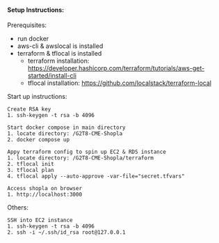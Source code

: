 #### Setup Instructions:
Prerequisites:
- run docker
- aws-cli & awslocal is installed
- terraform & tflocal is installed
	- terraform installation: https://developer.hashicorp.com/terraform/tutorials/aws-get-started/install-cli
	- tflocal installation: https://github.com/localstack/terraform-local

Start up instructions: 
```
Create RSA key
1. ssh-keygen -t rsa -b 4096

Start docker compose in main directory
1. locate directory: /G2T8-CME-Shopla
2. docker compose up

Appy terraform config to spin up EC2 & RDS instance
1. locate directory: /G2T8-CME-Shopla/terraform
2. tflocal init
3. tflocal plan
4. tflocal apply --auto-approve -var-file="secret.tfvars"

Access shopla on browser
1. http://localhost:3000

```

Others:
```
SSH into EC2 instance
1. ssh-keygen -t rsa -b 4096
2. ssh -i ~/.ssh/id_rsa root@127.0.0.1
```
